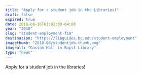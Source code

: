 ```yaml
---
title: "Apply for a student job in the Libraries!"
draft: false
expired: true
date: 2018-08-16T01:01:00-04:00
year: "2018"
slug: "student-employment-f18"
destination: "https://libguides.bc.edu/student-employment"
imagethumb: "2018-08/studentjob-thumb.png"
imagealt: "Gasson Hall in Bapst Library"
type: "news"
---
```


Apply for a student job in the libraries!
